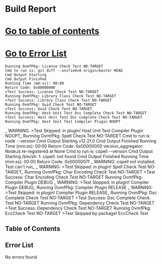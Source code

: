   # Build Report
[Go to table of contents](#table-of-contents)
=====
 [Go to Error List](#error-list)
=====
    Running OvmfPkg: License Check Test NO-TARGET
    Cmd to run is: git diff --unified=0 origin/master HEAD
    Cmd Output Starting
    Cmd Output Finished
    Running Time (mm:ss): 00:00
    Return Code: 0x00000000
    >Test Success: License Check Test NO-TARGET
    Running OvmfPkg: Library Class Check Test NO-TARGET
    >Test Success: Library Class Check Test NO-TARGET
    Running OvmfPkg: Guid Check Test NO-TARGET
    >Test Success: Guid Check Test NO-TARGET
    Running OvmfPkg: Host Unit Test Dsc Complete Check Test NO-TARGET
    >Test Success: Host Unit Test Dsc Complete Check Test NO-TARGET
    Running OvmfPkg: Host Unit Test Compiler Plugin NOOPT
  _ WARNING: >Test Skipped: in plugin! Host Unit Test Compiler Plugin NOOPT_
    Running OvmfPkg: Spell Check Test NO-TARGET
    Cmd to run is: node --version
    Cmd Output Starting
    v12.21.0
    Cmd Output Finished
    Running Time (mm:ss): 00:00
    Return Code: 0x00000000
    version_aggregator: NodeJs re-registered at None
    Cmd to run is: cspell --version
    Cmd Output Starting
    /bin/sh: 1: cspell: not found
    Cmd Output Finished
    Running Time (mm:ss): 00:00
    Return Code: 0x0000007f
  _ WARNING: cspell not installed.  Test can't run_
  _ WARNING: >Test Skipped: in plugin! Spell Check Test NO-TARGET_
    Running OvmfPkg: Char Encoding Check Test NO-TARGET
    >Test Success: Char Encoding Check Test NO-TARGET
    Running OvmfPkg: Compiler Plugin DEBUG
  _ WARNING: >Test Skipped: in plugin! Compiler Plugin DEBUG_
    Running OvmfPkg: Compiler Plugin RELEASE
  _ WARNING: >Test Skipped: in plugin! Compiler Plugin RELEASE_
    Running OvmfPkg: Dsc Complete Check Test NO-TARGET
    >Test Success: Dsc Complete Check Test NO-TARGET
    Running OvmfPkg: Dependency Check Test NO-TARGET
    >Test Success: Dependency Check Test NO-TARGET
    Running OvmfPkg: EccCheck Test NO-TARGET
    >Test Skipped by package! EccCheck Test
## Table of Contents
## Error List
   No errors found